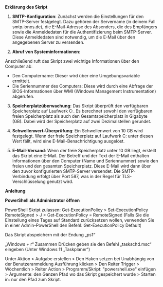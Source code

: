 **Erklärung des Skript**

1. **SMTP-Konfiguration**:
Zunächst werden die Einstellungen für den SMTP-Server festgelegt. Dazu gehören der Servername (in deinem Fall smtp.ionos.de), die E-Mail-Adresse des Absenders, die des Empfängers sowie die Anmeldedaten für die Authentifizierung beim SMTP-Server. Diese Anmeldedaten sind notwendig, um die E-Mail über den angegebenen Server zu versenden.

2. **Abruf von Systeminformationen**:

Anschließend ruft das Skript zwei wichtige Informationen über den Computer ab:

- Den Computername: Dieser wird über eine Umgebungsvariable ermittelt.
- Die Seriennummer des Computers: Diese wird durch eine Abfrage der BIOS-Informationen über WMI (Windows Management Instrumentation) abgerufen.

3. **Speicherplatzüberwachung:**
Das Skript überprüft den verfügbaren Speicherplatz auf Laufwerk C:. Es berechnet sowohl den verfügbaren freien Speicherplatz als auch den Gesamtspeicherplatz in Gigabyte (GB). Dabei wird der Speicherplatz auf zwei Dezimalstellen gerundet.

4. **Schwellenwert-Überprüfung**:
Ein Schwellenwert von 10 GB wird festgelegt. Wenn der freie Speicherplatz auf Laufwerk C: unter diesen Wert fällt, wird eine E-Mail-Benachrichtigung ausgelöst.

5. **E-Mail-Versand**:
Wenn der freie Speicherplatz unter 10 GB liegt, erstellt das Skript eine E-Mail. Der Betreff und der Text der E-Mail enthalten Informationen über den Computer (Name und Seriennummer) sowie den freien und den gesamten Speicherplatz. Diese E-Mail wird dann über den zuvor konfigurierten SMTP-Server versendet. Die SMTP-Verbindung erfolgt über Port 587, was in der Regel für TLS-Verschlüsselung genutzt wird.

**Anleitung** 

**PowerShell als Administrator öffnen**

PowerShell Skript zulassen:
Get-ExecutionPolicy > Set-ExecutionPolicy RemoteSigned > J > Get-ExecutionPolicy = RemoteSigned
(Falls Sie die Einstellung eines Tages auf Standard zurücksetzen wollen, verwenden Sie in einer Admin-PowerShell den Befehl: Get-ExecutionPolicy Default)

Das Skript abspeichern mit der Endung „ps1“

„Windows + r“ Zusammen Drücken geben sie den Befehl „taskschd.msc“ eingeben (Unter Windows 11 „Taskplaner“)

Unter Aktion > Aufgabe erstellen > Den Haken setzen bei Unabhängig von der Benutzeranmeldung Ausführung klicken > Den Reiter Trigger > Wöchentlich > Reiter Action > Programm/Skript: "powershell.exe" einfügen > Argumente: den Ganzen Pfad wo das Skript gespeichert wurde > Starten in: nur den Pfad zum Skript.
